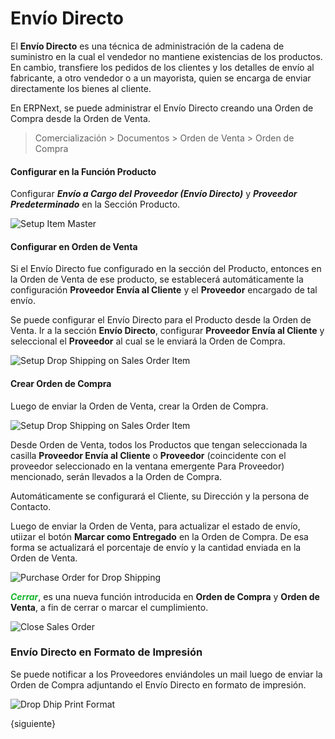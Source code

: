 <!-- add-breadcrumbs -->
# Envío Directo

El **Envío Directo** es una técnica de administración de la cadena de suministro en la cual el vendedor no mantiene existencias de los productos. En cambio, transfiere los pedidos de los clientes y los detalles de envío al fabricante, a otro vendedor o a un mayorista, quien se encarga de enviar directamente los bienes al cliente. 

En ERPNext, se puede administrar el Envío Directo creando una Orden de Compra desde la Orden de Venta. 

> Comercialización > Documentos > Orden de Venta > Orden de Compra

#### Configurar en la Función Producto

Configurar **_Envío a Cargo del Proveedor (Envío Directo)_** y **_Proveedor Predeterminado_** en la Sección Producto.

<img class="screenshot" alt="Setup Item Master" src="{{docs_base_url}}/assets/img/selling/setup-drop-ship-on-item-master.png">

#### Configurar en Orden de Venta
Si el Envío Directo fue configurado en la sección del Producto, entonces en la Orden de Venta de ese producto, se establecerá automáticamente la configuración **Proveedor Envía al Cliente** y el **Proveedor** encargado de tal envío. 

Se puede configurar el Envío Directo para el Producto desde la Orden de Venta. Ir a la sección **Envío Directo**, configurar **Proveedor Envía al Cliente** y seleccional el **Proveedor** al cual se le enviará la Orden de Compra. 

<img class="screenshot" alt="Setup Drop Shipping on Sales Order Item" src="{{docs_base_url}}/assets/img/selling/setup-drop-ship-on-sales-order-item.png">

#### Crear Orden de Compra
Luego de enviar la Orden de Venta, crear la Orden de Compra. 

<img class="screenshot" alt="Setup Drop Shipping on Sales Order Item" src="{{docs_base_url}}/assets/img/selling/drop-ship-sales-order.png">

Desde Orden de Venta, todos los Productos que tengan seleccionada la casilla **Proveedor Envía al Cliente**  o **Proveedor** (coincidente con el proveedor seleccionado en la ventana emergente Para Proveedor) mencionado, serán llevados a la Orden de Compra.

Automáticamente se configurará el Cliente, su Dirección y la persona de Contacto. 

Luego de enviar la Orden de Venta, para actualizar el estado de envío, utiizar el botón **Marcar como Entregado** en la Orden de Compra. De esa forma se actualizará el porcentaje de envío y la cantidad enviada en la Orden de Venta. 

<img class="screenshot" alt="Purchase Order for Drop Shipping" src="{{docs_base_url}}/assets/img/selling/drop-ship-purchase-order.png">

<span style="color:#18B52D">**_Cerrar_**</span>, es una nueva función introducida en **Orden de Compra** y **Orden de Venta**, a fin de cerrar o marcar el cumplimiento.

<img class="screenshot" alt="Close Sales Order" src="{{docs_base_url}}/assets/img/selling/close-sales-order.png">

### Envío Directo en Formato de Impresión
Se puede notificar a los Proveedores enviándoles un mail luego de enviar la Orden de Compra adjuntando el Envío Directo en formato de impresión. 

<img class="screenshot" alt="Drop Dhip Print Format" src="{{docs_base_url}}/assets/img/selling/drop-ship-print-format.png">


{siguiente}    

